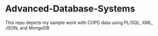 # Advanced-Database-Systems
This repo depicts my sample work with COPD data using PL/SQL, XML, JSON, and MongoDB
